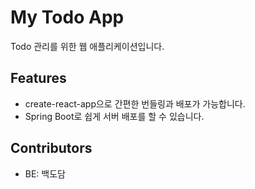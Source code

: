 # My Todo App
Todo 관리를 위한 웹 애플리케이션입니다.

## Features
- create-react-app으로 간편한 번들링과 배포가 가능합니다.
- Spring Boot로 쉽게 서버 배포를 할 수 있습니다.

## Contributors
- BE: 백도담
